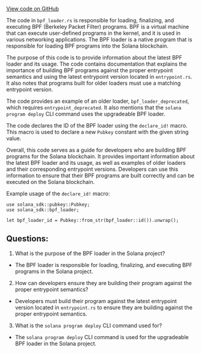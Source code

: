 [View code on GitHub](https://github.com/solana-labs/solana/blob/master/sdk/program/src/bpf_loader.rs)

The code in `bpf_loader.rs` is responsible for loading, finalizing, and executing BPF (Berkeley Packet Filter) programs. BPF is a virtual machine that can execute user-defined programs in the kernel, and it is used in various networking applications. The BPF loader is a native program that is responsible for loading BPF programs into the Solana blockchain. 

The purpose of this code is to provide information about the latest BPF loader and its usage. The code contains documentation that explains the importance of building BPF programs against the proper entrypoint semantics and using the latest entrypoint version located in `entrypoint.rs`. It also notes that programs built for older loaders must use a matching entrypoint version. 

The code provides an example of an older loader, `bpf_loader_deprecated`, which requires `entrypoint_deprecated`. It also mentions that the `solana program deploy` CLI command uses the upgradeable BPF loader. 

The code declares the ID of the BPF loader using the `declare_id!` macro. This macro is used to declare a new `Pubkey` constant with the given string value. 

Overall, this code serves as a guide for developers who are building BPF programs for the Solana blockchain. It provides important information about the latest BPF loader and its usage, as well as examples of older loaders and their corresponding entrypoint versions. Developers can use this information to ensure that their BPF programs are built correctly and can be executed on the Solana blockchain. 

Example usage of the `declare_id!` macro:

```
use solana_sdk::pubkey::Pubkey;
use solana_sdk::bpf_loader;

let bpf_loader_id = Pubkey::from_str(bpf_loader::id()).unwrap();
```
## Questions: 
 1. What is the purpose of the BPF loader in the Solana project?
- The BPF loader is responsible for loading, finalizing, and executing BPF programs in the Solana project.

2. How can developers ensure they are building their program against the proper entrypoint semantics?
- Developers must build their program against the latest entrypoint version located in `entrypoint.rs` to ensure they are building against the proper entrypoint semantics.

3. What is the `solana program deploy` CLI command used for?
- The `solana program deploy` CLI command is used for the upgradeable BPF loader in the Solana project.